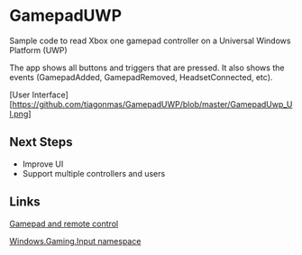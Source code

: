 # GamepadUWP
Sample code to read Xbox one gamepad controller on a Universal Windows Platform (UWP)

The app shows all buttons and triggers that are pressed. It also shows the events (GamepadAdded, GamepadRemoved, HeadsetConnected, etc).

[User Interface][https://github.com/tiagonmas/GamepadUWP/blob/master/GamepadUwp_UI.png]
 
## Next Steps
* Improve UI
* Support multiple controllers and users


## Links
[Gamepad and remote control](https://msdn.microsoft.com/windows/uwp/input-and-devices/designing-for-tv#gamepad-and-remote-control)

[Windows.Gaming.Input namespace](https://msdn.microsoft.com/en-us/library/windows/apps/windows.gaming.input.aspx)

